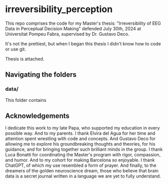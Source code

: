 # irreversibility_perception

This repo comprises the code for my Master's thesis: "Irreversibility of EEG Data in Perceptual Decision Making" defended July 30th, 2024 at Universitat Pompeu Fabra, supervised by Dr. Gustavo Deco.

It's not the prettiest, but when I began this thesis I didn't know how to code or use git.

Thesis is attached. 

## Navigating the folders
### data/
This folder contains 




## Acknowledgements
I dedicate this work to my late Papa, who supported my education in every possible way. And to my parents. I thank Elvira del Agua for her time and attention spent wrestling with code and concepts. And Gustavo Deco for allowing me to explore his groundbreaking thoughts and theories, for his guidance, and for bringing together such brilliant minds in the group. I thank Luca Bonatti for coordinating the Master's program with rigor, compassion, and humor. And to my cohort for making Barcelona so enjoyable. I thank ChatGPT, of which my use resembled a form of prayer. And finally, to the dreamers of the golden neuroscience dream, those who believe that brain data is a secret journal written in a language we are yet to fully understand.

